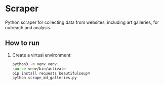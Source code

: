 # Scraper 
Python scraper for collecting data from websites, including art galleries, for outreach and analysis.

## How to run

1. Create a virtual environment:
   ```bash
   python3 -m venv venv
   source venv/bin/activate 
   pip install requests beautifulsoup4
   python scrape_md_galleries.py
